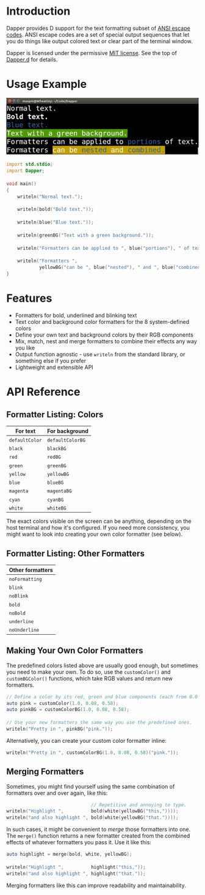Introduction
============
Dapper provides D support for the text formatting subset of
[ANSI escape codes](https://en.wikipedia.org/wiki/ANSI_escape_code).  ANSI
escape codes are a set of special output sequences that let you do things like
output colored text or clear part of the terminal window.

Dapper is licensed under the permissive
[MIT license](http://choosealicense.com/licenses/mit/).  See the top of
[Dapper.d](/Dapper.d) for details.

Usage Example
=============

![Screenshot of example output](Example.png)

```d
import std.stdio;
import Dapper;

void main()
{
	writeln("Normal text.");
	
	writeln(bold("Bold text."));
	
	writeln(blue("Blue text."));
	
	writeln(greenBG("Text with a green background."));
	
	writeln("Formatters can be applied to ", blue("portions"), " of text.");
	
	writeln("Formatters ",
	        yellowBG("can be ", blue("nested"), " and ", blue("combined.")));
}
```

Features
========
- Formatters for bold, underlined and blinking text
- Text color and background color formatters for the 8 system-defined colors
- Define your own text and background colors by their RGB components
- Mix, match, nest and merge formatters to combine their effects any way you like
- Output function agnostic - use `writeln` from the standard library, or
  something else if you prefer
- Lightweight and extensible API

API Reference
=============

Formatter Listing: Colors
-------------------------

| For text       | For background   |
| -------------- | ---------------- |
| `defaultColor` | `defaultColorBG` |
| `black`        | `blackBG`        |
| `red`          | `redBG`          |
| `green`        | `greenBG`        |
| `yellow`       | `yellowBG`       |
| `blue`         | `blueBG`         |
| `magenta`      | `magentaBG`      |
| `cyan`         | `cyanBG`         |
| `white`        | `whiteBG`        |

The exact colors visible on the screen can be anything, depending on the host
terminal and how it's configured.  If you need more consistency, you might
want to look into creating your own color formatter (see below).

Formatter Listing: Other Formatters
-----------------------------------

| Other formatters |
| ---------------- |
| `noFormatting`   |
| `blink`          |
| `noBlink`        |
| `bold`           |
| `noBold`         |
| `underline`      |
| `noUnderline`    |

Making Your Own Color Formatters
--------------------------------

The predefined colors listed above are usually good enough, but sometimes you
need to make your own.  To do so, use the `customColor()` and `customBGColor()`
functions, which take RGB values and return new formatters.

```d
// Define a color by its red, green and blue components (each from 0.0 to 1.0).
auto pink = customColor(1.0, 0.08, 0.58);
auto pinkBG = customColorBG(1.0, 0.08, 0.58);

// Use your new formatters the same way you use the predefined ones.
writeln("Pretty in ", pinkBG("pink."));
```

Alternatively, you can create your custom color formatter inline:

```d
writeln("Pretty in ", customColorBG(1.0, 0.08, 0.58)("pink."));
```

Merging Formatters
------------------

Sometimes, you might find yourself using the same combination of formatters
over and over again, like this:

```d
                               // Repetitive and annoying to type.
writeln("Highlight ",          bold(white(yellowBG("this,"))));
writeln("and also highlight ", bold(white(yellowBG("that."))));
```

In such cases, it might be convenient to *merge* those formatters into one.  The
`merge()` function returns a new formatter created from the combined effects of
whatever formatters you pass it.  Use it like this:

```d
auto highlight = merge(bold, white, yellowBG);

writeln("Highlight ",          highlight("this,"));
writeln("and also highlight ", highlight("that."));
```

Merging formatters like this can improve readability and maintainability.
